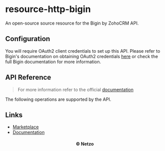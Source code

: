 # resource-http-bigin

An open-source source resource for the Bigin by ZohoCRM API.

## Configuration

You will require OAuth2 client credentials to set up this API. Please refer to
Bigin's documentation on obtaining OAuth2 credentials
[here](https://www.bigin.com/developer/docs/apis/oauth-overview) or check the
full Bigin documentation for more information.

## API Reference

> For more information refer to the official [documentation](#links)

The following operations are supported by the API.

## Links

- [Marketplace](https://app.netzo.io/resources/resource-http-bigin)
- [Documentation](https://www.bigin.com/developer/docs/apis/)

<div align="center">
  <h4>© Netzo</h4>
</div>
